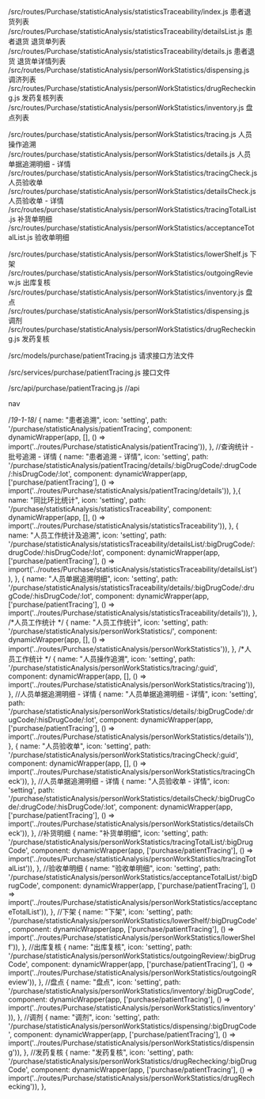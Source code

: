 /src/routes/Purchase/statisticAnalysis/statisticsTraceability/index.js             患者退货列表
/src/routes/Purchase/statisticAnalysis/statisticsTraceability/detailsList.js      患者退货          退货单列表
/src/routes/Purchase/statisticAnalysis/statisticsTraceability/details.js           患者退货          退货单详情列表
/src/routes/Purchase/statisticAnalysis/personWorkStatistics/dispensing.js                  调济列表
/src/routes/Purchase/statisticAnalysis/personWorkStatistics/drugRechecking.js          发药复核列表
/src/routes/Purchase/statisticAnalysis/personWorkStatistics/inventory.js		盘点列表


/src/routes/purchase/statisticAnalysis/personWorkStatistics/tracing.js 		人员操作追溯
/src/routes/purchase/statisticAnalysis/personWorkStatistics/details.js 		人员单据追溯明细 - 详情
/src/routes/purchase/statisticAnalysis/personWorkStatistics/tracingCheck.js   人员验收单
/src/routes/purchase/statisticAnalysis/personWorkStatistics/detailsCheck.js  	人员验收单 - 详情
/src/routes/purchase/statisticAnalysis/personWorkStatistics/tracingTotalList.js  补货单明细
/src/routes/purchase/statisticAnalysis/personWorkStatistics/acceptanceTotalList.js  验收单明细

/src/routes/purchase/statisticAnalysis/personWorkStatistics/lowerShelf.js   下架
/src/routes/purchase/statisticAnalysis/personWorkStatistics/outgoingReview.js  出库复核
/src/routes/purchase/statisticAnalysis/personWorkStatistics/inventory.js  盘点
/src/routes/purchase/statisticAnalysis/personWorkStatistics/dispensing.js  调剂
/src/routes/purchase/statisticAnalysis/personWorkStatistics/drugRechecking.js  发药复核



/src/models/purchase/patientTracing.js        请求接口方法文件


/src/services/purchase/patientTracing.js        接口文件

/src/api/purchase/patientTracing.js //api


nav


/*19-1-18*/
    {
      name: "患者追溯",
      icon: 'setting',
      path: '/purchase/statisticAnalysis/patientTracing',
      component: dynamicWrapper(app, [], () => import('../routes/Purchase/statisticAnalysis/patientTracing')),
    },
    //查询统计 - 批号追溯 - 详情
    {
      name: "患者追溯 - 详情",
      icon: 'setting',
      path: '/purchase/statisticAnalysis/patientTracing/details/:bigDrugCode/:drugCode/:hisDrugCode/:lot',
      component: dynamicWrapper(app, ['purchase/patientTracing'], () => import('../routes/Purchase/statisticAnalysis/patientTracing/details')),
    },{
      name: "同比环比统计",
      icon: 'setting',
      path: '/purchase/statisticAnalysis/statisticsTraceability',
      component: dynamicWrapper(app, [], () => import('../routes/Purchase/statisticAnalysis/statisticsTraceability')),
    },
    {
      name: "人员工作统计及追溯",
      icon: 'setting',
      path: '/purchase/statisticAnalysis/statisticsTraceability/detailsList/:bigDrugCode/:drugCode/:hisDrugCode/:lot',
      component: dynamicWrapper(app, ['purchase/patientTracing'], () => import('../routes/Purchase/statisticAnalysis/statisticsTraceability/detailsList')),
    }, 
    {
      name: "人员单据追溯明细",
      icon: 'setting',
      path: '/purchase/statisticAnalysis/statisticsTraceability/details/:bigDrugCode/:drugCode/:hisDrugCode/:lot',
      component: dynamicWrapper(app, ['purchase/patientTracing'], () => import('../routes/Purchase/statisticAnalysis/statisticsTraceability/details')),
    },
    /*人员工作统计	*/
    {
      name: "人员工作统计",
      icon: 'setting',
      path: '/purchase/statisticAnalysis/personWorkStatistics/',
      component: dynamicWrapper(app, [], () => import('../routes/Purchase/statisticAnalysis/personWorkStatistics')),
    },
      /*人员工作统计	*/
      {
          name: "人员操作追溯",
          icon: 'setting',
          path: '/purchase/statisticAnalysis/personWorkStatistics/tracing/:guid',
          component: dynamicWrapper(app, [], () => import('../routes/Purchase/statisticAnalysis/personWorkStatistics/tracing')),
      },
      //人员单据追溯明细 - 详情
      {
          name: "人员单据追溯明细 - 详情",
          icon: 'setting',
          path: '/purchase/statisticAnalysis/personWorkStatistics/details/:bigDrugCode/:drugCode/:hisDrugCode/:lot',
          component: dynamicWrapper(app, ['purchase/patientTracing'], () => import('../routes/Purchase/statisticAnalysis/personWorkStatistics/details')),
      },
      {
          name: "人员验收单",
          icon: 'setting',
          path: '/purchase/statisticAnalysis/personWorkStatistics/tracingCheck/:guid',
          component: dynamicWrapper(app, [], () => import('../routes/Purchase/statisticAnalysis/personWorkStatistics/tracingCheck')),
      },
      //人员单据追溯明细 - 详情
      {
          name: "人员验收单 - 详情",
          icon: 'setting',
          path: '/purchase/statisticAnalysis/personWorkStatistics/detailsCheck/:bigDrugCode/:drugCode/:hisDrugCode/:lot',
          component: dynamicWrapper(app, ['purchase/patientTracing'], () => import('../routes/Purchase/statisticAnalysis/personWorkStatistics/detailsCheck')),
      },
      //补货明细
      {
          name: "补货单明细",
          icon: 'setting',
          path: '/purchase/statisticAnalysis/personWorkStatistics/tracingTotalList/:bigDrugCode',
          component: dynamicWrapper(app, ['purchase/patientTracing'], () => import('../routes/Purchase/statisticAnalysis/personWorkStatistics/tracingTotalList')),
      },
      //验收单明细
      {
          name: "验收单明细",
          icon: 'setting',
          path: '/purchase/statisticAnalysis/personWorkStatistics/acceptanceTotalList/:bigDrugCode',
          component: dynamicWrapper(app, ['purchase/patientTracing'], () => import('../routes/Purchase/statisticAnalysis/personWorkStatistics/acceptanceTotalList')),
      },
      //下架
      {
          name: "下架",
          icon: 'setting',
          path: '/purchase/statisticAnalysis/personWorkStatistics/lowerShelf/:bigDrugCode',
          component: dynamicWrapper(app, ['purchase/patientTracing'], () => import('../routes/Purchase/statisticAnalysis/personWorkStatistics/lowerShelf')),
      },
      //出库复核
      {
          name: "出库复核",
          icon: 'setting',
          path: '/purchase/statisticAnalysis/personWorkStatistics/outgoingReview/:bigDrugCode',
          component: dynamicWrapper(app, ['purchase/patientTracing'], () => import('../routes/Purchase/statisticAnalysis/personWorkStatistics/outgoingReview')),
      },
      //盘点
      {
          name: "盘点",
          icon: 'setting',
          path: '/purchase/statisticAnalysis/personWorkStatistics/inventory/:bigDrugCode',
          component: dynamicWrapper(app, ['purchase/patientTracing'], () => import('../routes/Purchase/statisticAnalysis/personWorkStatistics/inventory')),
      },
      //调剂
      {
          name: "调剂",
          icon: 'setting',
          path: '/purchase/statisticAnalysis/personWorkStatistics/dispensing/:bigDrugCode',
          component: dynamicWrapper(app, ['purchase/patientTracing'], () => import('../routes/Purchase/statisticAnalysis/personWorkStatistics/dispensing')),
      },
      //发药复核
      {
          name: "发药复核",
          icon: 'setting',
          path: '/purchase/statisticAnalysis/personWorkStatistics/drugRechecking/:bigDrugCode',
          component: dynamicWrapper(app, ['purchase/patientTracing'], () => import('../routes/Purchase/statisticAnalysis/personWorkStatistics/drugRechecking')),
      },


